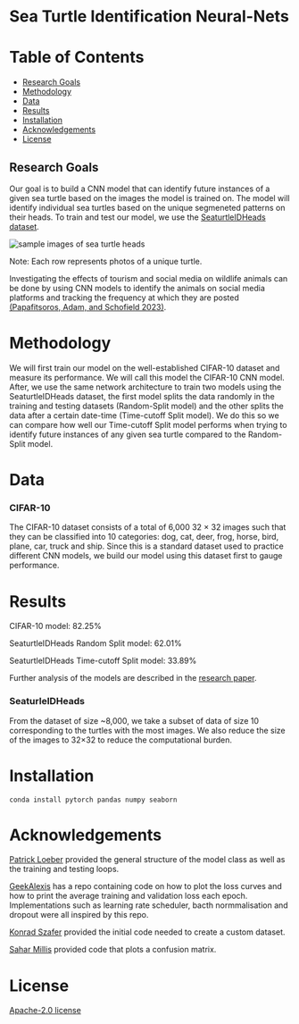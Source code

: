 # Sea Turtle Identification Neural-Nets

# Table of Contents  
- [Research Goals](#research-goals)
- [Methodology](#methodology)
- [Data](#data)
- [Results](#results)
- [Installation](#installation)
- [Acknowledgements](#acknowledgements)
- [License](#license)

## Research Goals
<div id="research-goals"></div>

Our goal is to build a CNN model that can identify future instances of a given sea turtle based on the images the model is trained on. The model will identify individual sea turtles based on the unique segmeneted patterns on their heads. To train and test our model, we use the [SeaturtleIDHeads dataset](https://www.kaggle.com/code/wildlifedatasets/seaturtleidheads-overview).

![sample images of sea turtle heads](https://github.com/Kane-Kesler/SeaturlteIDHeads-CNN-Model/assets/110169438/d0a4133d-f63a-4be5-acee-3982a461746f)

Note: Each row represents photos of a unique turtle.

Investigating the effects of tourism and social media on wildlife animals
can be done by using CNN models to identify the animals on social media platforms and
tracking the frequency at which they are posted [(Papafitsoros, Adam, and
Schofield 2023)](https://arxiv.org/abs/2211.10307). 

# Methodology
<div id="methodology"></div>
We will first train our model on the well-established CIFAR-10 dataset and measure its performance. We will call this model the CIFAR-10 CNN model.
After, we use the same network architecture to train two models using the SeaturtleIDHeads dataset, the first model splits the data randomly in the training and testing datasets (Random-Split model) and the other splits the data after a certain date-time (Time-cutoff Split model). We do this so we can compare how well our Time-cutoff Split model performs when trying to identify future instances of any given sea turtle compared to the Random-Split model.

# Data
### CIFAR-10
<div id="data"></div>
The CIFAR-10 dataset consists of a total of 6,000 32 × 32 images such that they
can be classified into 10 categories: dog, cat, deer, frog, horse, bird, plane, car,
truck and ship. Since this is a standard dataset used to practice different CNN
models, we build our model using this dataset first to gauge performance.

# Results
<div id="results"></div>

CIFAR-10 model: 82.25%

SeaturtleIDHeads Random Split model: 62.01%

SeaturtleIDHeads Time-cutoff Split model: 33.89%

Further analysis of the models are described in the [research paper](https://github.com/Kane-Kesler/SeaturlteIDHeads-CNN-Model/blob/main/Artificial%20Neural%20Networks%20for%20Sea%20Turtle%20Identification%20-%20Kane%20Kesler.pdf).

### SeaturleIDHeads
From the dataset of size ~8,000, we take a subset of data of size 10 corresponding to the turtles
with the most images. We also reduce the size of the images to 32×32 to reduce
the computational burden.

# Installation
<div id="installation"></div>

```
conda install pytorch pandas numpy seaborn
```

# Acknowledgements
<div id="acknowledgements"></div> 

[Patrick Loeber](https://github.com/patrickloeber/pytorchTutorial/blob/master/14_cnn.py) provided the general structure of the model class as well as the training and testing loops.

[GeekAlexis](https://github.com/GeekAlexis/cifar10-cnn/blob/master/CIFAR_10_CNN.ipynb) has a repo containing code on how to plot the loss curves and how to print the average training and validation loss each epoch. Implementations such as learning rate scheduler, bacth normmalisation and dropout were all inspired by this repo.

[Konrad Szafer](https://www.kaggle.com/code/konradszafer/paddy-disease-pytorch-acc-98-0) provided the initial code needed to create a custom dataset.

[Sahar Millis](https://stackoverflow.com/questions/53290306/confusion-matrix-and-test-accuracy-for-pytorch-transfer-learning-tutorial) provided code that plots a confusion matrix.

# License
<div id="license"></div>

[Apache-2.0 license](https://github.com/Kane-Kesler/SeaturlteIDHeads-CNN-Model/blob/main/LICENSE) 


